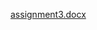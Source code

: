 [assignment3.docx](https://github.com/IBM-EPBL-IBM-Project-34016-1660230538/IBM-Project-34016-1660230538/files/9949000/assignment3.docx)
